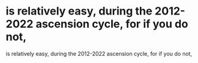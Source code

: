 # is relatively easy, during the 2012-2022 ascension cycle, for if you do not,

is relatively easy, during the 2012-2022 ascension cycle, for if you do not,